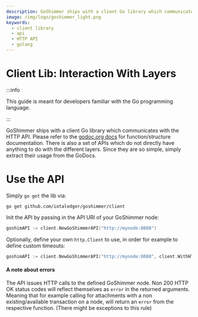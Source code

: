 ```yaml
---
description: GoShimmer ships with a client Go library which communicates with the HTTP API.
image: /img/logo/goshimmer_light.png
keywords:
  - client library
  - api
  - HTTP API
  - golang
---
```


# Client Lib: Interaction With Layers

:::info

This guide is meant for developers familiar with the Go programming language.

:::

GoShimmer ships with a client Go library which communicates with the HTTP API. Please refer to the [godoc.org docs](https://godoc.org/github.com/iotaledger/goshimmer/client) for function/structure documentation. There is also a set of APIs which do not directly have anything to do with the different layers. Since they are so simple, simply extract their usage from the GoDocs.

# Use the API

Simply `go get` the lib via:

```shell
go get github.com/iotaledger/goshimmer/client
```

Init the API by passing in the API URI of your GoShimmer node:

```go
goshimAPI := client.NewGoShimmerAPI("http://mynode:8080")
```

Optionally, define your own `http.Client` to use, in order for example to define custom timeouts:

```go
goshimAPI := client.NewGoShimmerAPI("http://mynode:8080", client.WithHTTPClient{Timeout: 30 * time.Second})
```

#### A note about errors

The API issues HTTP calls to the defined GoShimmer node. Non 200 HTTP OK status codes will reflect themselves as `error` in the returned arguments. Meaning that for example calling for attachments with a non existing/available transaction on a node, will return an `error` from the respective function. (There might be exceptions to this rule)
